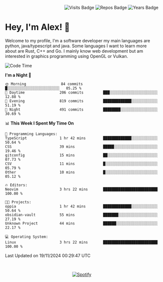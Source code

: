 <p align="right">
  <img src="https://badges.pufler.dev/visits/Alextibtab/Alextibtab" alt="Visits Badge">
  <img src="https://badges.pufler.dev/repos/Alextibtab/" alt="Repos Badge">
  <img src="https://badges.pufler.dev/years/Alextibtab/" alt="Years Badge">
</p>

<h1 align="left">Hey, I'm Alex! 💽 </h1>

Welcome to my profile, I'm a software developer my main languages are python, java/typescript and java. Some languages I want to learn more about are Rust, C++ and Go. I mainly know web development but am interested in graphics programming using OpenGL or Vulkan.

<!--START_SECTION:waka-->
![Code Time](http://img.shields.io/badge/Code%20Time-106%20hrs%203%20mins-blue)

**I'm a Night 🦉** 

```text
🌞 Morning                84 commits          █░░░░░░░░░░░░░░░░░░░░░░░░   05.25 % 
🌆 Daytime                206 commits         ███░░░░░░░░░░░░░░░░░░░░░░   12.88 % 
🌃 Evening                819 commits         █████████████░░░░░░░░░░░░   51.19 % 
🌙 Night                  491 commits         ████████░░░░░░░░░░░░░░░░░   30.69 % 
```


📊 **This Week I Spent My Time On** 

```text
💬 Programming Languages: 
TypeScript               1 hr 42 mins        █████████████░░░░░░░░░░░░   50.64 % 
CSS                      39 mins             █████░░░░░░░░░░░░░░░░░░░░   19.46 % 
gitconfig                15 mins             ██░░░░░░░░░░░░░░░░░░░░░░░   07.73 % 
CSV                      11 mins             █░░░░░░░░░░░░░░░░░░░░░░░░   05.79 % 
Other                    10 mins             █░░░░░░░░░░░░░░░░░░░░░░░░   05.12 % 

🔥 Editors: 
Neovim                   3 hrs 22 mins       █████████████████████████   100.00 % 

🐱‍💻 Projects: 
oppia                    1 hr 42 mins        █████████████░░░░░░░░░░░░   50.64 % 
obsidian-vault           55 mins             ███████░░░░░░░░░░░░░░░░░░   27.19 % 
Unknown Project          44 mins             ██████░░░░░░░░░░░░░░░░░░░   22.17 % 

💻 Operating System: 
Linux                    3 hrs 22 mins       █████████████████████████   100.00 % 
```


 Last Updated on 19/11/2024 00:29:47 UTC
<!--END_SECTION:waka-->
&nbsp;<div align="center">
  [![Spotify](https://spotify-now-playing-wine-six.vercel.app/api/spotify?border_color=ffffff)](https://open.spotify.com/user/pmo1v2ejnt42kgp5jar5drtag)
</div>

